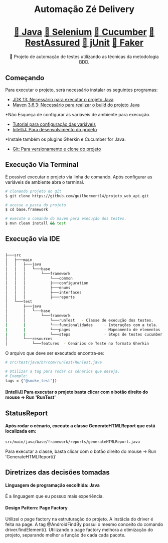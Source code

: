 <h1 align="center">Automação Zé Delivery</h1>
<h1 align="center">
    <a href="https://www.oracle.com/br/java/technologies/javase/javase-jdk8-downloads.html">🔗 Java</a>
    <a href="https://www.selenium.dev/">🔗 Selenium</a>
    <a href="http://cucumber.io/">🔗 Cucumber</a>
    <a href="https://rest-assured.io/">🔗 RestAssured</a>
    <a href="https://junit.org/junit5/">🔗 jUnit</a>
    <a href="https://github.com/DiUS/java-faker">🔗 Faker</a>

</h1>
<p align="center">🚀 Projeto de automação de testes utilizando as técnicas da metodologia BDD.</p>


## Começando

Para executar o projeto, será necessário instalar os seguintes programas:

- [JDK 13: Necessário para executar o projeto Java](https://www.oracle.com/java/technologies/javase/jdk13-archive-downloads.html)
- [Maven 3.6.3: Necessário para realizar o build do projeto Java](https://downloads.apache.org/maven/maven-3/3.6.3/binaries/apache-maven-3.6.3-bin.zip)

*Não Esqueça de configurar as variáveis de ambiente para execução.
- [Tutorial para configuração das variáveis](https://medium.com/beelabacademy/configurando-vari%C3%A1veis-de-ambiente-java-home-e-maven-home-no-windows-e-unix-d9461f783c26#:~:text=Bom%2C%20mas%20o%20que%20s%C3%A3o,arquivos%20necess%C3%A1rios%2C%20inclusive%20os%20bin%C3%A1rios.)
- [IntelliJ: Para desenvolvimento do projeto](https://www.jetbrains.com/pt-br/idea/)

*Instale também os plugins Gherkin e Cucumber for Java.

- [Git: Para versionamento e clone do projeto](https://github.com/guilhermert14/projeto_web_api)


## Execução Via Terminal

É possível executar o projeto via linha de comando. Após configurar as variáveis de ambiente abra o terminal.

```bash
# clonando projeto do git
$ git clone https://github.com/guilhermert14/projeto_web_api.git

# acesse a pasta do projeto
$ cd base.framework

# execute o comando do maven para execução dos testes.
$ mvn clean install && test
```

## Execução via IDE

```bash
                                                                    
├───src                                               
│   ├───main                                          
│   │   ├───java                                      
│   │   │   └───base                                    
│   │   │       └───framework                               
│   │   │           └───common                        
│   │   │           ├───configuration             
│   │   │           ├───enums           
│   │   │           ├───interfaces      
│   │   │           ├───reports  
│   └───test                                          
│       ├───java                                      
│       │   └───base                                    
│       │       └───framework                               
│       │           └───runTest   - Classe de execução dos testes.          
|       |           └───funcionalidades     - Interações com a tela.
|       |           └───pages               - Mapeamento de elementos
|       |           └───steps               - Steps de testes cucumber
│       └───resources                                 
│           └───features  - Cenários de Teste no formato Gherkin
```

O arquivo que deve ser executado encontra-se:
```bash
# src/test/java/br/com/runTest/RunTest.java

# Utilizar a tag para rodar os cénarios que deseja.
# Exemplo:
tags = {"@smoke_test"})

```

#### [IntelliJ] Para executar o projeto basta clicar com o botão direito do mouse -> Run 'RunTest'

## StatusReport
####  Após rodar o cénario, execute a classe GenerateHTMLReport que está localizada em:
```bash
src/main/java/base/framework/reports/generateHTMLReport.java
```
Para executar a classe, basta clicar com o botão direito do mouse -> Run 'GenerateHTMLReport()'


## Diretrizes das decisões tomadas
####  Linguagem de programação escolhida: Java
É a linguagem que eu possuo mais experiência.
####  Design Pattern: Page Factory
Utilizei o page factory na estruturação do projeto. A instâcia do driver é feita na page.
A tag @AndroidFindBy possui o mesmo conceito do comando driver.findElement().
Utilizando o page factory melhora a otimização do projeto, separando melhor a função de cada cada pacote. 



